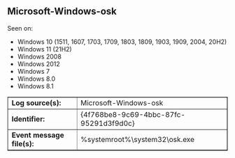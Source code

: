 ## Microsoft-Windows-osk

Seen on:
* Windows 10 (1511, 1607, 1703, 1709, 1803, 1809, 1903, 1909, 2004, 20H2)
* Windows 11 (21H2)
* Windows 2008
* Windows 2012
* Windows 7
* Windows 8.0
* Windows 8.1

<table border="1" class="docutils">
  <tbody>
    <tr>
      <td><b>Log source(s):</b></td>
      <td>Microsoft-Windows-osk</td>
    </tr>
    <tr>
      <td><b>Identifier:</b></td>
      <td>{4f768be8-9c69-4bbc-87fc-95291d3f9d0c}</td>
    </tr>
    <tr>
      <td><b>Event message file(s):</b></td>
      <td>%systemroot%\system32\osk.exe</td>
    </tr>
  </tbody>
</table>

&nbsp;

